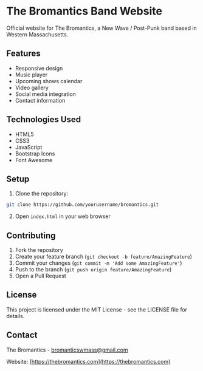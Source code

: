 # The Bromantics Band Website

Official website for The Bromantics, a New Wave / Post-Punk band based in Western Massachusetts.

## Features

- Responsive design
- Music player
- Upcoming shows calendar
- Video gallery
- Social media integration
- Contact information

## Technologies Used

- HTML5
- CSS3
- JavaScript
- Bootstrap Icons
- Font Awesome

## Setup

1. Clone the repository:
```bash
git clone https://github.com/yourusername/bromantics.git
```

2. Open `index.html` in your web browser

## Contributing

1. Fork the repository
2. Create your feature branch (`git checkout -b feature/AmazingFeature`)
3. Commit your changes (`git commit -m 'Add some AmazingFeature'`)
4. Push to the branch (`git push origin feature/AmazingFeature`)
5. Open a Pull Request

## License

This project is licensed under the MIT License - see the LICENSE file for details.

## Contact

The Bromantics - [bromanticswmass@gmail.com](mailto:bromanticswmass@gmail.com)

Website: [https://thebromantics.com](https://thebromantics.com)